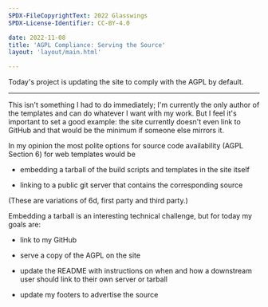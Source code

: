 ```yaml
---
SPDX-FileCopyrightText: 2022 Glasswings
SPDX-License-Identifier: CC-BY-4.0

date: 2022-11-08
title: 'AGPL Compliance: Serving the Source'
layout: 'layout/main.html'

---
```

Today's project is updating the site to comply with the AGPL by
default.

---
This isn't something I had to do immediately; I'm currently the
only author of the templates and can do whatever I want with my
work.  But I feel it's important to set a good example: the site
currently doesn't even link to GitHub and that would be the
minimum if someone else mirrors it.

In my opinion the most polite options for source code availability (AGPL
Section 6) for web templates would be

- embedding a tarball of the build scripts and templates in the
  site itself

- linking to a public git server that contains the corresponding
  source

(These are variations of 6d, first party and third party.)

Embedding a tarball is an interesting technical challenge, but
for today my goals are:

- link to my GitHub

- serve a copy of the AGPL on the site

- update the README with instructions on when and how a
  downstream user should link to their own server or tarball

- update my footers to advertise the source

